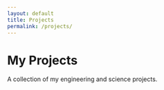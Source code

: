 ```yaml
---
layout: default
title: Projects
permalink: /projects/
---
```

# My Projects

A collection of my engineering and science projects.
